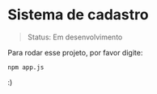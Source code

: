 # Sistema de cadastro

> Status: Em desenvolvimento

Para rodar esse projeto, por favor digite:

```
npm app.js
```

:)
